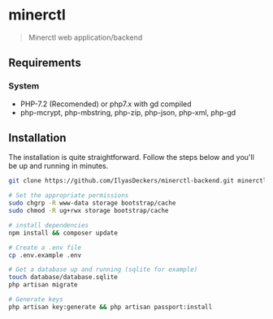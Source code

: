 # minerctl

> Minerctl web application/backend

## Requirements
### System
- PHP-7.2 (Recomended) or php7.x with gd compiled
- php-mcrypt, php-mbstring, php-zip, php-json, php-xml, php-gd

## Installation
The installation is quite straightforward. Follow the steps below and you'll be up and running in minutes.

``` bash
git clone https://github.com/IlyasDeckers/minerctl-backend.git minerctl-backend

# Set the appropriate permissions
sudo chgrp -R www-data storage bootstrap/cache
sudo chmod -R ug+rwx storage bootstrap/cache

# install dependencies
npm install && composer update

# Create a .env file
cp .env.example .env

# Get a database up and running (sqlite for example)
touch database/database.sqlite
php artisan migrate

# Generate keys
php artisan key:generate && php artisan passport:install
```
